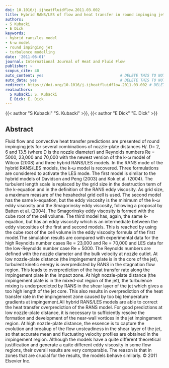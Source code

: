 ```yaml
---
doi: 10.1016/j.ijheatfluidflow.2011.03.002
title: Hybrid RANS/LES of flow and heat transfer in round impinging jets
authors:
- S Kubacki
- E Dick
keywords:
- hybrid rans/les model
- k-ω model
- round impinging jet
- turbulence modelling
date: '2011-06-01'
journal: International Journal of Heat and Fluid Flow
publisher: ~
scopus_cite: 40
auto_content: yes                                  # DELETE THIS TO NOT AUTO GENERATE CONTENT
auto_data: yes                                     # DELETE THIS TO NOT AUTO GENERATE METADATA
redirect: https://doi.org/10.1016/j.ijheatfluidflow.2011.03.002 # DELETE THIS TO NOT REDIRECT
realauthors:
  S Kubacki: S. Kubacki
  E Dick: E. Dick
---
```

{{< author "S Kubacki" "S. Kubacki" >}}, {{< author "E Dick" "E. Dick" >}}

## Abstract
Fluid flow and convective heat transfer predictions are presented of round impinging jets for several combinations of nozzle-plate distances H/. D= 2, 6 and 13.5 (where D is the nozzle diameter) and Reynolds numbers Re = 5000, 23,000 and 70,000 with the newest version of the k-ω model of Wilcox (2008) and three hybrid RANS/LES models. In the RANS mode of the hybrid RANS/LES models, the k-ω model is recovered. Three formulations are considered to activate the LES mode. The first model is similar to the hybrid models of Davidson and Peng (2003) and Kok et al. (2004). The turbulent length scale is replaced by the grid size in the destruction term of the k-equation and in the definition of the RANS eddy viscosity. As grid size, a maximum measure of the hexahedral grid cell is used. The second model has the same k-equation, but the eddy viscosity is the minimum of the k-ω eddy viscosity and the Smagorinsky eddy viscosity, following a proposal by Batten et al. (2004). The Smagorinsky eddy viscosity is formed with the cube root of the cell volume. The third model has, again, the same k-equation, but has an eddy viscosity which is an intermediate between the eddy viscosities of the first and second models. This is reached by using the cube root of the cell volume in the eddy viscosity formula of the first model.The simulation results are compared with experimental data for the high Reynolds number cases Re = 23,000 and Re = 70,000 and LES data for the low-Reynolds number case Re = 5000. The Reynolds numbers are defined with the nozzle diameter and the bulk velocity at nozzle outlet. At low nozzle-plate distance (the impingement plate is in the core of the jet), turbulent kinetic energy is overpredicted by RANS in the stagnation flow region. This leads to overprediction of the heat transfer rate along the impingement plate in the impact zone. At high nozzle-plate distance (the impingement plate is in the mixed-out region of the jet), the turbulence mixing is underpredicted by RANS in the shear layer of the jet which gives a too high length of the jet core. This also results in overprediction of the heat transfer rate in the impingement zone caused by too big temperature gradients at impingement.All hybrid RANS/LES models are able to correct the heat transfer overprediction of the RANS model. For good predictions at low nozzle-plate distance, it is necessary to sufficiently resolve the formation and development of the near-wall vortices in the jet impingement region. At high nozzle-plate distance, the essence is to capture the evolution and breakup of the flow unsteadiness in the shear layer of the jet, so that accurate mean and fluctuating velocity profiles are obtained in the impingement region. Although the models have a quite different theoretical justification and generate a quite different eddy viscosity in some flow regions, their overall results are very comparable. The reason is that in zones that are crucial for the results, the models behave similarly. © 2011 Elsevier Inc.
